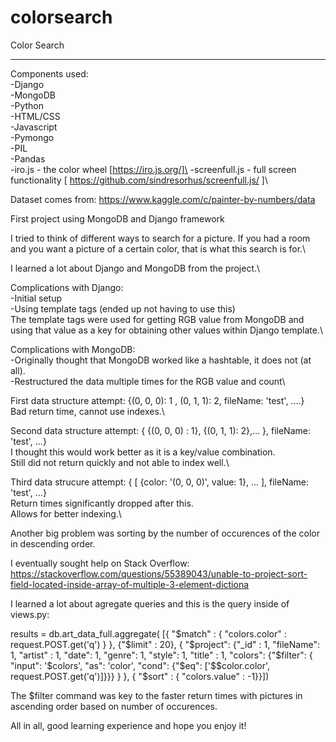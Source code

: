 # colorsearch

Color Search
____________

Components used:\
-Django\
-MongoDB\
-Python\
-HTML/CSS\
-Javascript\
-Pymongo\
-PIL\
-Pandas\
-iro.js - the color wheel [https://iro.js.org/]\
-screenfull.js - full screen functionality [ https://github.com/sindresorhus/screenfull.js/ ]\

Dataset comes from:
https://www.kaggle.com/c/painter-by-numbers/data

First project using MongoDB and Django framework

I tried to think of different ways to search for a picture.
If you had a room and you want a picture of a certain color, that is what this search is for.\

I learned a lot about Django and MongoDB from the project.\

Complications with Django:\
-Initial setup\
-Using template tags (ended up not having to use this)\
The template tags were used for getting RGB value from MongoDB and using that value as a key for obtaining other values within Django template.\

Complications with MongoDB:\
-Originally thought that MongoDB worked like a hashtable, it does not (at all).\
-Restructured the data multiple times for the RGB value and count\

First data structure attempt: {(0, 0, 0): 1 , (0, 1, 1): 2, fileName: 'test', ....}\
Bad return time, cannot use indexes.\

Second data structure attempt: {      {(0, 0, 0) : 1}, {(0, 1, 1): 2},...      }, fileName: 'test', ...}\
I thought this would work better as it is a key/value combination.\
Still did not return quickly and not able to index well.\

Third data strucure attempt: {     [ {color: '(0, 0, 0)', value: 1}, ... ], fileName: 'test', ...}\
Return times significantly dropped after this.\
Allows for better indexing.\

Another big problem was sorting by the number of occurences of the color in descending order.

I eventually sought help on Stack Overflow:
https://stackoverflow.com/questions/55389043/unable-to-project-sort-field-located-inside-array-of-multiple-3-element-dictiona

I learned a lot about agregate queries and this is the query inside of views.py:

results = db.art_data_full.aggregate(  [{ "$match" : { "colors.color" : request.POST.get('q') } }, {"$limit" : 20},  { "$project": {"_id" : 1, "fileName": 1, "artist" : 1, "date": 1, "genre": 1, "style": 1, "title" : 1, "colors": {"$filter": { "input": '$colors', "as": 'color', "cond": {"$eq": ['$$color.color', request.POST.get('q')]}}}   } }, { "$sort" : { "colors.value" : -1}}])

The $filter command was key to the faster return times with pictures in ascending order based on number of occurences.

All in all, good learning experience and hope you enjoy it!



